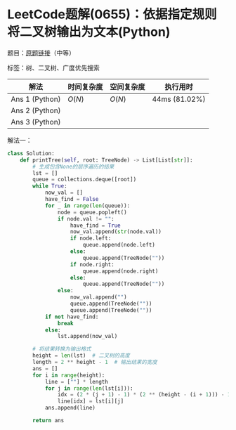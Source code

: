 # LeetCode题解(0655)：依据指定规则将二叉树输出为文本(Python)

题目：[原题链接](https://leetcode-cn.com/problems/print-binary-tree/)（中等）

标签：树、二叉树、广度优先搜索

| 解法           | 时间复杂度 | 空间复杂度 | 执行用时      |
| -------------- | ---------- | ---------- | ------------- |
| Ans 1 (Python) | $O(N)$     | $O(N)$     | 44ms (81.02%) |
| Ans 2 (Python) |            |            |               |
| Ans 3 (Python) |            |            |               |

解法一：

```python
class Solution:
    def printTree(self, root: TreeNode) -> List[List[str]]:
        # 生成包含None的层序遍历的结果
        lst = []
        queue = collections.deque([root])
        while True:
            now_val = []
            have_find = False
            for _ in range(len(queue)):
                node = queue.popleft()
                if node.val != "":
                    have_find = True
                    now_val.append(str(node.val))
                    if node.left:
                        queue.append(node.left)
                    else:
                        queue.append(TreeNode(""))
                    if node.right:
                        queue.append(node.right)
                    else:
                        queue.append(TreeNode(""))
                else:
                    now_val.append("")
                    queue.append(TreeNode(""))
                    queue.append(TreeNode(""))
            if not have_find:
                break
            else:
                lst.append(now_val)

        # 将结果转换为输出格式
        height = len(lst)  # 二叉树的高度
        length = 2 ** height - 1  # 输出结果的宽度
        ans = []
        for i in range(height):
            line = [""] * length
            for j in range(len(lst[i])):
                idx = (2 * (j + 1) - 1) * (2 ** (height - (i + 1))) - 1
                line[idx] = lst[i][j]
            ans.append(line)

        return ans
```